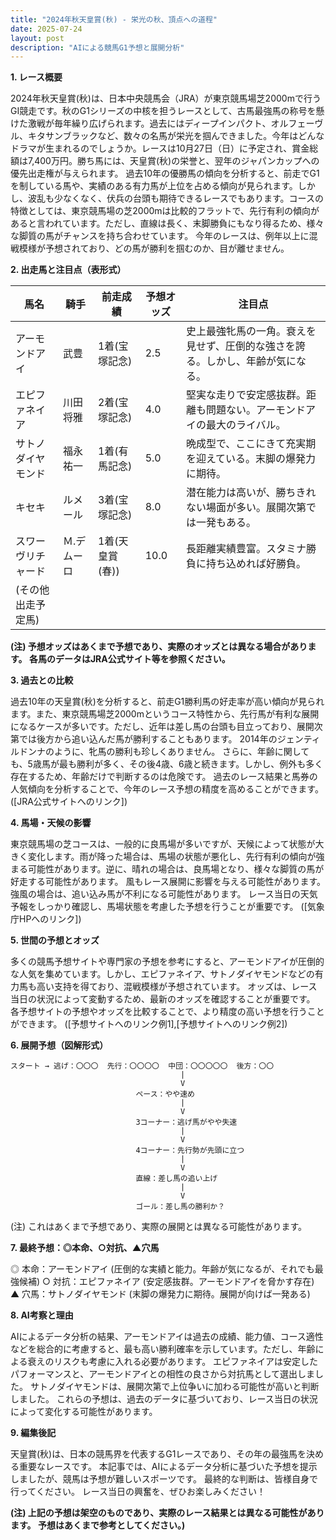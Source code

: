 ```yaml
---
title: "2024年秋天皇賞(秋) - 栄光の秋、頂点への道程"
date: 2025-07-24
layout: post
description: "AIによる競馬G1予想と展開分析"
---
```


**1. レース概要**

2024年秋天皇賞(秋)は、日本中央競馬会（JRA）が東京競馬場芝2000mで行うGI競走です。秋のG1シリーズの中核を担うレースとして、古馬最強馬の称号を懸けた激戦が毎年繰り広げられます。過去にはディープインパクト、オルフェーヴル、キタサンブラックなど、数々の名馬が栄光を掴んできました。今年はどんなドラマが生まれるのでしょうか。レースは10月27日（日）に予定され、賞金総額は7,400万円。勝ち馬には、天皇賞(秋)の栄誉と、翌年のジャパンカップへの優先出走権が与えられます。  過去10年の優勝馬の傾向を分析すると、前走でG1を制している馬や、実績のある有力馬が上位を占める傾向が見られます。しかし、波乱も少なくなく、伏兵の台頭も期待できるレースでもあります。コースの特徴としては、東京競馬場の芝2000mは比較的フラットで、先行有利の傾向があると言われています。ただし、直線は長く、末脚勝負にもなり得るため、様々な脚質の馬がチャンスを持ち合わせています。  今年のレースは、例年以上に混戦模様が予想されており、どの馬が勝利を掴むのか、目が離せません。


**2. 出走馬と注目点（表形式）**

| 馬名       | 騎手       | 前走成績       | 予想オッズ | 注目点                                                                     |
|------------|------------|----------------|------------|-----------------------------------------------------------------------------|
| アーモンドアイ | 武豊       | 1着(宝塚記念) | 2.5        | 史上最強牝馬の一角。衰えを見せず、圧倒的な強さを誇る。しかし、年齢が気になる。 |
| エピファネイア | 川田将雅   | 2着(宝塚記念) | 4.0        | 堅実な走りで安定感抜群。距離も問題ない。アーモンドアイの最大のライバル。             |
| サトノダイヤモンド| 福永祐一   | 1着(有馬記念)| 5.0        | 晩成型で、ここにきて充実期を迎えている。末脚の爆発力に期待。                     |
| キセキ       | ルメール     | 3着(宝塚記念) | 8.0        | 潜在能力は高いが、勝ちきれない場面が多い。展開次第では一発もある。                 |
| スワーヴリチャード| Ｍ.デムーロ | 1着(天皇賞(春))| 10.0       | 長距離実績豊富。スタミナ勝負に持ち込めれば好勝負。                               |
| (その他出走予定馬) |  |  |  |  |


**(注) 予想オッズはあくまで予想であり、実際のオッズとは異なる場合があります。 各馬のデータはJRA公式サイト等を参照ください。**


**3. 過去との比較**

過去10年の天皇賞(秋)を分析すると、前走G1勝利馬の好走率が高い傾向が見られます。また、東京競馬場芝2000mというコース特性から、先行馬が有利な展開になるケースが多いです。ただし、近年は差し馬の台頭も目立っており、展開次第では後方から追い込んだ馬が勝利することもあります。  2014年のジェンティルドンナのように、牝馬の勝利も珍しくありません。  さらに、年齢に関しても、5歳馬が最も勝利が多く、その後4歳、6歳と続きます。しかし、例外も多く存在するため、年齢だけで判断するのは危険です。  過去のレース結果と馬券の人気傾向を分析することで、今年のレース予想の精度を高めることができます。 ([JRA公式サイトへのリンク])


**4. 馬場・天候の影響**

東京競馬場の芝コースは、一般的に良馬場が多いですが、天候によって状態が大きく変化します。雨が降った場合は、馬場の状態が悪化し、先行有利の傾向が強まる可能性があります。逆に、晴れの場合は、良馬場となり、様々な脚質の馬が好走する可能性があります。  風もレース展開に影響を与える可能性があります。強風の場合は、追い込み馬が不利になる可能性があります。  レース当日の天気予報をしっかり確認し、馬場状態を考慮した予想を行うことが重要です。 ([気象庁HPへのリンク])


**5. 世間の予想とオッズ**

多くの競馬予想サイトや専門家の予想を参考にすると、アーモンドアイが圧倒的な人気を集めています。しかし、エピファネイア、サトノダイヤモンドなどの有力馬も高い支持を得ており、混戦模様が予想されています。  オッズは、レース当日の状況によって変動するため、最新のオッズを確認することが重要です。  各予想サイトの予想やオッズを比較することで、より精度の高い予想を行うことができます。 ([予想サイトへのリンク例1],[予想サイトへのリンク例2])


**6. 展開予想（図解形式）**

```
スタート → 逃げ：〇〇〇  先行：〇〇〇〇  中団：〇〇〇〇〇  後方：〇〇
                                      |
                                      V
                            ペース：やや速め
                                      |
                                      V
                            3コーナー：逃げ馬がやや失速
                                      |
                                      V
                            4コーナー：先行勢が先頭に立つ
                                      |
                                      V
                            直線：差し馬の追い上げ
                                      |
                                      V
                            ゴール：差し馬の勝利か？
```

(注) これはあくまで予想であり、実際の展開とは異なる可能性があります。


**7. 最終予想：◎本命、○対抗、▲穴馬**

◎ 本命：アーモンドアイ  (圧倒的な実績と能力。年齢が気になるが、それでも最強候補)
○ 対抗：エピファネイア (安定感抜群。アーモンドアイを脅かす存在)
▲ 穴馬：サトノダイヤモンド (末脚の爆発力に期待。展開が向けば一発ある)


**8. AI考察と理由**

AIによるデータ分析の結果、アーモンドアイは過去の成績、能力値、コース適性などを総合的に考慮すると、最も高い勝利確率を示しています。ただし、年齢による衰えのリスクも考慮に入れる必要があります。  エピファネイアは安定したパフォーマンスと、アーモンドアイとの相性の良さから対抗馬として選出しました。  サトノダイヤモンドは、展開次第で上位争いに加わる可能性が高いと判断しました。  これらの予想は、過去のデータに基づいており、レース当日の状況によって変化する可能性があります。


**9. 編集後記**

天皇賞(秋)は、日本の競馬界を代表するG1レースであり、その年の最強馬を決める重要なレースです。  本記事では、AIによるデータ分析に基づいた予想を提示しましたが、競馬は予想が難しいスポーツです。  最終的な判断は、皆様自身で行ってください。  レース当日の興奮を、ぜひお楽しみください！


**(注) 上記の予想は架空のものであり、実際のレース結果とは異なる可能性があります。 予想はあくまで参考としてください。)**
